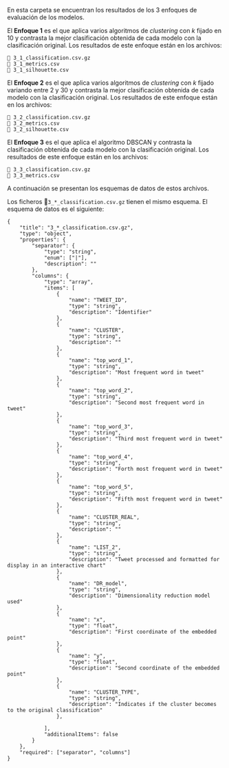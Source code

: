 En esta carpeta se encuentran los resultados de los 3 enfoques de evaluación de los modelos.

El **Enfoque 1** es el que aplica varios algoritmos de *clustering* con *k* fijado en 10 y contrasta la mejor clasificación obtenida de cada modelo con la clasificación original. Los resultados de este enfoque están en los archivos:

    📄 3_1_classification.csv.gz
    📄 3_1_metrics.csv
    📄 3_1_silhouette.csv

El **Enfoque 2** es el que aplica varios algoritmos de *clustering* con *k* fijado variando entre 2 y 30 y contrasta la mejor clasificación obtenida de cada modelo con la clasificación original. Los resultados de este enfoque están en los archivos:

    📄 3_2_classification.csv.gz
    📄 3_2_metrics.csv
    📄 3_2_silhouette.csv

El **Enfoque 3** es el que aplica el algoritmo DBSCAN y contrasta la clasificación obtenida de cada modelo con la clasificación original. Los resultados de este enfoque están en los archivos:

    📄 3_3_classification.csv.gz
    📄 3_3_metrics.csv

A continuación se presentan los esquemas de datos de estos archivos.

Los ficheros 📄`3_*_classification.csv.gz` tienen el mismo esquema. El esquema de datos es el siguiente:

    {
        "title": "3_*_classification.csv.gz",
        "type": "object",
        "properties": {
            "separator": {
                "type": "string",
                "enum": ["|"],
                "description": ""
            },
            "columns": {
                "type": "array",
                "items": [
                    {
                        "name": "TWEET_ID",
                        "type": "string",
                        "description": "Identifier"
                    },
                    {
                        "name": "CLUSTER",
                        "type": "string",
                        "description": ""
                    },
                    {
                        "name": "top_word_1",
                        "type": "string",
                        "description": "Most frequent word in tweet"
                    },
                    {
                        "name": "top_word_2",
                        "type": "string",
                        "description": "Second most frequent word in tweet"
                    },
                    {
                        "name": "top_word_3",
                        "type": "string",
                        "description": "Third most frequent word in tweet"
                    },
                    {
                        "name": "top_word_4",
                        "type": "string",
                        "description": "Forth most frequent word in tweet"
                    },
                    {
                        "name": "top_word_5",
                        "type": "string",
                        "description": "Fifth most frequent word in tweet"
                    },
                    {
                        "name": "CLUSTER_REAL",
                        "type": "string",
                        "description": ""
                    },
                    {
                        "name": "LIST_2",
                        "type": "string",
                        "description": "Tweet processed and formatted for display in an interactive chart"
                    },
                    {
                        "name": "DR_model",
                        "type": "string",
                        "description": "Dimensionality reduction model used"
                    },
                    {
                        "name": "x",
                        "type": "float",
                        "description": "First coordinate of the embedded point"
                    },
                    {
                        "name": "y",
                        "type": "float",
                        "description": "Second coordinate of the embedded point"
                    },
                    {
                        "name": "CLUSTER_TYPE",
                        "type": "string",
                        "description": "Indicates if the cluster becomes to the original classification"
                    },

                ],
                "additionalItems": false
            }
        },
        "required": ["separator", "columns"]
    }


